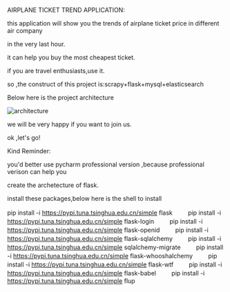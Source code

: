 AIRPLANE TICKET TREND APPLICATION:
   
   this application will show you the trends of airplane ticket price in different air company 

in the very last hour.
   
   it can help you buy the most cheapest ticket.
   
   if you are travel enthusiasts,use it.
   
   so ,the construct of this project is:scrapy+flask+mysql+elasticsearch

   Below here is the project architecture 

![architecture](./img/architecture.jpeg)

   we will be very happy if you want to join us.

   ok ,let's go!


Kind Reminder:

   you'd better use pycharm professional version ,because professional verison can help you 

create the archetecture of flask.

   install these packages,below here is the shell to install

pip install -i https://pypi.tuna.tsinghua.edu.cn/simple flask 　　
pip install -i https://pypi.tuna.tsinghua.edu.cn/simple flask-login 　　
pip install -i https://pypi.tuna.tsinghua.edu.cn/simple flask-openid 　　
pip install -i https://pypi.tuna.tsinghua.edu.cn/simple flask-sqlalchemy 　　
pip install -i https://pypi.tuna.tsinghua.edu.cn/simple sqlalchemy-migrate 　　
pip install -i https://pypi.tuna.tsinghua.edu.cn/simple flask-whooshalchemy 　　
pip install -i https://pypi.tuna.tsinghua.edu.cn/simple flask-wtf 　　
pip install -i https://pypi.tuna.tsinghua.edu.cn/simple flask-babel 　　
pip install -i https://pypi.tuna.tsinghua.edu.cn/simple flup
